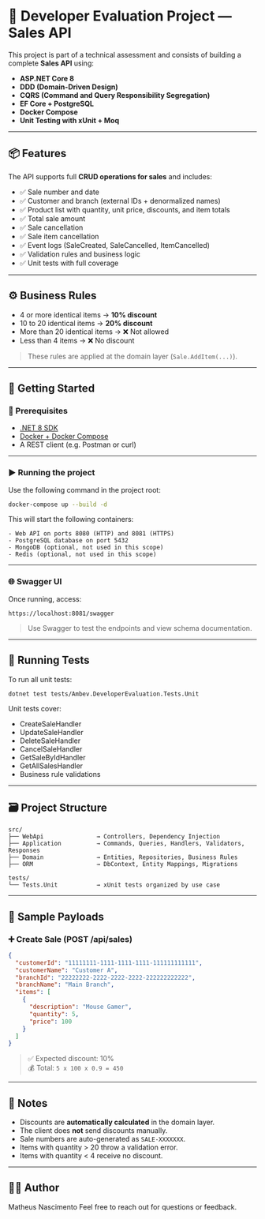# 🧪 Developer Evaluation Project — Sales API

This project is part of a technical assessment and consists of building a complete **Sales API** using:

- **ASP.NET Core 8**
- **DDD (Domain-Driven Design)**
- **CQRS (Command and Query Responsibility Segregation)**
- **EF Core + PostgreSQL**
- **Docker Compose**
- **Unit Testing with xUnit + Moq**

---

## 📦 Features

The API supports full **CRUD operations for sales** and includes:

- ✅ Sale number and date  
- ✅ Customer and branch (external IDs + denormalized names)  
- ✅ Product list with quantity, unit price, discounts, and item totals  
- ✅ Total sale amount  
- ✅ Sale cancellation  
- ✅ Sale item cancellation  
- ✅ Event logs (SaleCreated, SaleCancelled, ItemCancelled)  
- ✅ Validation rules and business logic  
- ✅ Unit tests with full coverage  

---

## ⚙️ Business Rules

- 4 or more identical items → **10% discount**  
- 10 to 20 identical items → **20% discount**  
- More than 20 identical items → ❌ Not allowed  
- Less than 4 items → ❌ No discount  

> These rules are applied at the domain layer (`Sale.AddItem(...)`).

---

## 🚀 Getting Started

### 🔧 Prerequisites

- [.NET 8 SDK](https://dotnet.microsoft.com/)
- [Docker + Docker Compose](https://www.docker.com/)
- A REST client (e.g. Postman or curl)

---

### ▶️ Running the project

Use the following command in the project root:

```bash
docker-compose up --build -d
```

This will start the following containers:

```
- Web API on ports 8080 (HTTP) and 8081 (HTTPS)
- PostgreSQL database on port 5432
- MongoDB (optional, not used in this scope)
- Redis (optional, not used in this scope)
```

---

### 🌐 Swagger UI

Once running, access:

```
https://localhost:8081/swagger
```

> Use Swagger to test the endpoints and view schema documentation.

---

## 🧪 Running Tests

To run all unit tests:

```bash
dotnet test tests/Ambev.DeveloperEvaluation.Tests.Unit
```

Unit tests cover:

- CreateSaleHandler  
- UpdateSaleHandler  
- DeleteSaleHandler  
- CancelSaleHandler  
- GetSaleByIdHandler  
- GetAllSalesHandler  
- Business rule validations  

---

## 🗃️ Project Structure

```
src/
├── WebApi               → Controllers, Dependency Injection
├── Application          → Commands, Queries, Handlers, Validators, Responses
├── Domain               → Entities, Repositories, Business Rules
├── ORM                  → DbContext, Entity Mappings, Migrations

tests/
└── Tests.Unit           → xUnit tests organized by use case
```

---

## 🧾 Sample Payloads

### ➕ Create Sale (POST /api/sales)

```json
{
  "customerId": "11111111-1111-1111-1111-111111111111",
  "customerName": "Customer A",
  "branchId": "22222222-2222-2222-2222-222222222222",
  "branchName": "Main Branch",
  "items": [
    {
      "description": "Mouse Gamer",
      "quantity": 5,
      "price": 100
    }
  ]
}
```

> ✅ Expected discount: 10%  
> 💰 Total: `5 x 100 x 0.9 = 450`

---

## 📝 Notes

- Discounts are **automatically calculated** in the domain layer.  
- The client does **not** send discounts manually.  
- Sale numbers are auto-generated as `SALE-XXXXXXX`.  
- Items with quantity > 20 throw a validation error.  
- Items with quantity < 4 receive no discount.

---

## 👨‍💻 Author
Matheus Nascimento
Feel free to reach out for questions or feedback.
